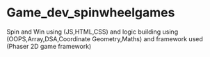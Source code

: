 # Game_dev_spinwheelgames
Spin and Win using (JS,HTML,CSS) and logic building using (OOPS,Array,DSA,Coordinate Geometry,Maths) and framework used (Phaser 2D game framework)
